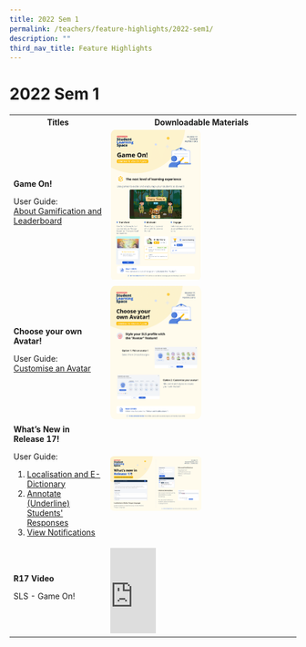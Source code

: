 ```yaml
---
title: 2022 Sem 1
permalink: /teachers/feature-highlights/2022-sem1/
description: ""
third_nav_title: Feature Highlights
---
```

<h1>2022 Sem 1</h1>
<style>
  img {
    border-radius: 5%;
  }
</style>
<table>
  <tbody><tr>
<th>Titles</th>
      <th>Downloadable Materials</th>
  </tr>
  <tr>
    <td>
      <strong>Game On!</strong>
      <p>User Guide: 
<br><a target="_blank" href="/teacher-user-guide/gamify/about-gamification-and-leaderboard/">About Gamification and Leaderboard</a></p>
    </td>
<td>
      <a target="_blank" href="/files/Marcomms/Feature%20Highlights/R17%20(1%20of%203)%20Teacher%20Gamification%20Details.pdf">
        <img style="width: 50%;" alt="Game On!" src="/images/2Teacher/Marcomms/Feature%20Highlights/R17%20(1_3)%20Teacher%20Gamification%20Details.png">
      </a>
    </td>
  </tr>
  <tr>
    <td>
      <strong>Choose your own Avatar!</strong>
      <p>User Guide: 
<br><a target="_blank" href="/teacher-user-guide/customise/customise-an-avatar/">Customise an Avatar</a></p>
    </td>
<td>
      <a target="_blank" href="/files/Marcomms/Feature%20Highlights/R17%20(2%20of%203)%20Teacher%20Avatar.pdf">
        <img style="width: 50%;" alt="Choose your own Avatar!" src="/images/2Teacher/Marcomms/Feature%20Highlights/R17%20(2_3)%20Teacher%20Avatar.png">
      </a>
    </td>
  </tr>
  <tr>
    <td>
<strong>What’s New in Release 17!</strong>
<p>User Guide:</p>
<ol><li><a target="_blank" href="/teacher-user-guide/author/localisation-and-edictionary/">Localisation and E-Dictionary</a></li>
<li><a target="_blank" href="/teacher-user-guide/assess/annotate-underline-students-responses/">Annotate (Underline) Students' Responses</a></li>
<li><a target="_blank" href="/teacher-user-guide/notify/view-notifications/">View Notifications</a></li>
</ol></td>
<td>
      <a target="_blank" href="/files/Marcomms/Feature%20Highlights/R17%20(3%20of%203)%20Teacher%20Whats%20New%20in%20R17.pdf">
        <img style="width: 50%;" alt="What’s New in Release 17!" src="/images/2Teacher/Marcomms/Feature%20Highlights/R17%20(3_3)%20Teacher%20Whats%20New%20in%20R17.png">
      </a>
    </td>
  </tr>
<tr><td><strong>R17 Video</strong><p>SLS - Game On!</p>
      </td>
      <td>
<div class="bp-youtube">
<iframe width="25%" height="25%" src="https://www.youtube.com/embed/uAofAedhlWw?list=PLQxzGTcC-xNUWDHiwCmHgBGMSnuKtoEiT" title="SLS - Game On!" frameborder="0" allow="accelerometer; autoplay; clipboard-write; encrypted-media; gyroscope; picture-in-picture; web-share" allowfullscreen=""></iframe></div>
      </td>
    </tr>
</tbody></table>